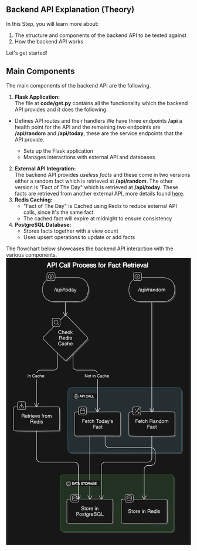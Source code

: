## Backend API Explanation (Theory)

In this Step, you will learn more about:

1. The structure and components of the backend API to be tested against
2. How the backend API works 

Let's get started!

## Main Components

The main components of the backend API are the following. 

1. **Flask Application:** <br/>
The file at **code/get.py** contains all the functionality which the backend API provides and it does the following. 

 - Defines API routes and their handlers
We have three endpoints **/api** a health point for the API and the remaining two endpoints are **/api/random** and **/api/today**, these are the service endpoints that the API provide. 

   - Sets up the Flask application   
   - Manages interactions with external API and databases
   
2. **External API Integration:** <br/>
The backend API provides *useless facts* and these come in two versions either a random fact which is retrieved at **/api/random**. The other version is "Fact of The Day" which is retrieved at **/api/today**. These facts are retrieved from another external API, more details found [here](https://uselessfacts.jsph.pl).
3. **Redis Caching:**
   - "Fact of The Day" is Cached using Redis to reduce external API calls, since it's the same fact
   - The cached fact will expire at midnight to ensure consistency
4. **PostgreSQL Database:**
	- Stores facts together with a view count
	- Uses upsert operations to update or add facts

The flowchart below showcases the backend API interaction with the various components. ![API-flowchart](../../killercoda-executable-tutortial/assets/api.png)